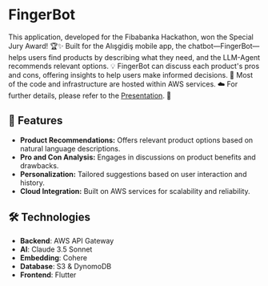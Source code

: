 # FingerBot

This application, developed for the Fibabanka Hackathon, won the Special Jury Award! 🏆✨ Built for the Alışgidiş mobile app, the chatbot—FingerBot—helps users find products by describing what they need, and the LLM-Agent recommends relevant options. 💡 FingerBot can discuss each product's pros and cons, offering insights to help users make informed decisions. 💬 Most of the code and infrastructure are hosted within AWS services. ☁️ For further details, please refer to the [Presentation](https://www.canva.com/design/DAGU_mGCJg8/wl6f2jP_gBBnEi6d1pOeWg/edit?utm_content=DAGU_mGCJg8&utm_campaign=designshare&utm_medium=link2&utm_source=sharebutton). 📑

## 🌟 Features
- **Product Recommendations:** Offers relevant product options based on natural language descriptions.
- **Pro and Con Analysis:** Engages in discussions on product benefits and drawbacks.
- **Personalization:** Tailored suggestions based on user interaction and history.
- **Cloud Integration:** Built on AWS services for scalability and reliability.


## 🛠️ Technologies

- **Backend**: AWS API Gateway
- **AI**: Claude 3.5 Sonnet
- **Embedding**: Cohere
- **Database**: S3 & DynomoDB
- **Frontend**: Flutter


